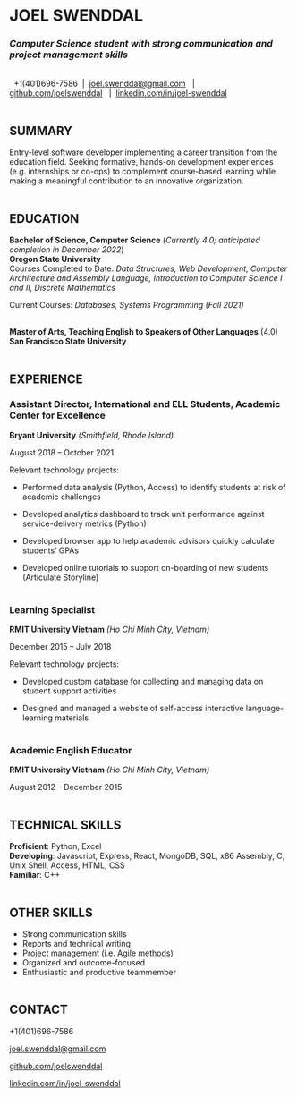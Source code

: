 # JOEL SWENDDAL

### *Computer Science student with strong communication and project management skills*
\
&nbsp;
+1(401)696-7586  &nbsp;|  &nbsp;joel.swenddal@gmail.com &nbsp; | &nbsp; [github.com/joelswenddal](https://github.com/joelswenddal) &nbsp; | &nbsp;[linkedin.com/in/joel-swenddal](https://www.linkedin.com/in/joel-swenddal-488293117/)
\
&nbsp;

## SUMMARY

Entry-level software developer implementing a career transition from the education field. Seeking formative, hands-on development experiences (e.g. internships or co-ops) to complement course-based learning while making a meaningful contribution to an innovative organization. 
\
&nbsp;

## EDUCATION

__Bachelor of Science, Computer Science__ (*Currently 4.0; anticipated completion in December 2022*)   
__Oregon State University__  
Courses Completed to Date: *Data Structures, Web Development, Computer Architecture and Assembly Language, Introduction to Computer Science I and II, Discrete Mathematics*  

Current Courses: *Databases, Systems Programming (Fall 2021)*
\
&nbsp; 

__Master of Arts, Teaching English to Speakers of Other Languages__ (4.0)  
__San Francisco State University__
\
&nbsp;   

## EXPERIENCE
### Assistant Director, International and ELL Students, Academic Center for Excellence 

__Bryant University__ *(Smithfield, Rhode Island)* 

August 2018 – October 2021 

Relevant technology projects: 

- Performed data analysis (Python, Access) to identify students at risk of academic challenges 

- Developed analytics dashboard to track unit performance against service-delivery metrics (Python) 

- Developed browser app to help academic advisors quickly calculate students’ GPAs 

- Developed online tutorials to support on-boarding of new students (Articulate Storyline) 
\
&nbsp;

### Learning Specialist  

__RMIT University Vietnam__ *(Ho Chi Minh City, Vietnam)* 

December 2015 – July 2018 

Relevant technology projects: 

- Developed custom database for collecting and managing data on student support activities 

- Designed and managed a website of self-access interactive language-learning materials
\
&nbsp;

### Academic English Educator  

__RMIT University Vietnam__ *(Ho Chi Minh City, Vietnam)* 

August 2012 – December 2015
\
&nbsp;

## TECHNICAL SKILLS

__Proficient__: Python, Excel  
__Developing__: Javascript, Express, React, MongoDB, SQL, x86 Assembly, C, Unix Shell, Access, HTML, CSS  
__Familiar__: C++
\
&nbsp;
## OTHER SKILLS
- Strong communication skills
- Reports and technical writing
- Project management (i.e. Agile methods)
- Organized and outcome-focused
- Enthusiastic and productive teammember
\
&nbsp; 

## CONTACT

+1(401)696-7586

joel.swenddal@gmail.com

[github.com/joelswenddal](https://github.com/joelswenddal)

[linkedin.com/in/joel-swenddal](https://www.linkedin.com/in/joel-swenddal-488293117/)

